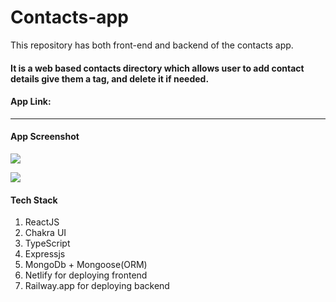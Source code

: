 # Contacts-app
 This repository has both front-end and backend of the contacts app. 

#### It is a web based contacts directory which allows user to add contact details give them a tag, and delete it if needed. 


#### App Link: 
---

#### App Screenshot

![](https://user-images.githubusercontent.com/55375534/137634462-0957fd18-38ea-4079-ad37-f81f4b615904.png)

![](https://user-images.githubusercontent.com/55375534/137634453-28b7eb8f-1057-473d-bc5a-4d72a8c0328d.png)


#### Tech Stack 
1. ReactJS
2. Chakra UI
3. TypeScript
4. Expressjs
5. MongoDb + Mongoose(ORM)
6. Netlify for deploying frontend
7. Railway.app for deploying backend
